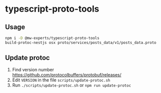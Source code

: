 # typescript-proto-tools

## Usage

```bash
npm i -D @mw-experts/typescript-proto-tools
build-protoc-nestjs osx proto/services/posts_data/v1/posts_data.proto ./dist/api
```

## Update protoc

1. Find version number https://github.com/protocolbuffers/protobuf/releases/
2. Edit `VERSION` in the file `scripts/update-protoc.sh`
3. Run `./scripts/update-protoc.sh` or `npm run update-protoc`
